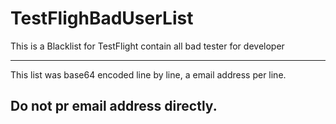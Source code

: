 # TestFlighBadUserList
This is a Blacklist for TestFlight contain all bad tester for developer

---

This list was base64 encoded line by line, a email address per line.

## Do not pr email address directly.
